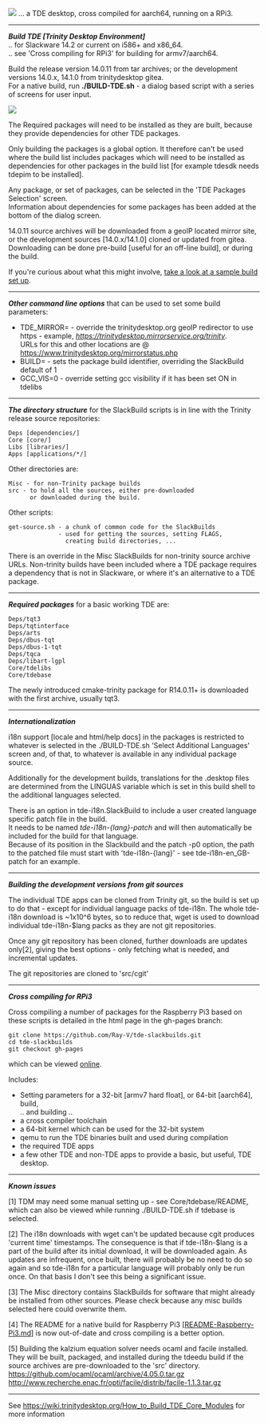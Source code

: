 [<img src="https://ray-v.github.io/TDE-aarch64-gui.png">](https://ray-v.github.io/TDE-aarch64-gui.png)
... a TDE desktop, cross compiled for aarch64, running on a RPi3.

---
***Build TDE [Trinity Desktop Environment]***  
.. for Slackware 14.2 or current on i586+ and x86_64.  
.. see 'Cross compiling for RPi3' for building for armv7/aarch64.

Build the release version 14.0.11 from tar archives; or the development versions 14.0.x, 14.1.0 from trinitydesktop gitea.  
For a native build, run **./BUILD-TDE.sh** - a dialog based script with a series of screens for user input.  

[<img src="https://ray-v.github.io/TDE-version.png">](https://ray-v.github.io/TDE-version.png)

The Required packages will need to be installed as they are built, because they provide dependencies for other TDE packages.

Only building the packages is a global option. It therefore can't be used where the build list includes packages which will need to be installed as dependencies for other packages in the build list [for example tdesdk needs tdepim to be installed].

Any package, or set of packages, can be selected in the 'TDE Packages Selection' screen.  
Information about dependencies for some packages has been added at the bottom of the dialog screen.

14.0.11 source archives will be downloaded from a geoIP located mirror site, or the development sources [14.0.x/14.1.0] cloned or updated from gitea.  
Downloading can be done pre-build [useful for an off-line build], or during the build.

If you're curious about what this might involve, [take a look at a sample build set up](https://ray-v.github.io/A_typical_TDE_SlackBuild.html).

---

***Other command line options*** that can be used to set some build parameters:
* TDE_MIRROR= - override the trinitydesktop.org geoIP redirector to use https - example, *https://trinitydesktop.mirrorservice.org/trinity*.  
URLs for this and other locations are @ https://www.trinitydesktop.org/mirrorstatus.php
* BUILD= - sets the package build identifier, overriding the SlackBuild default of 1
* GCC_VIS=0 - override setting gcc visibility if it has been set ON in tdelibs

---

***The directory structure*** for the SlackBuild scripts is in line with the Trinity release source repositories:  
```
Deps [dependencies/]
Core [core/]
Libs [libraries/]
Apps [applications/*/]
```
Other directories are:  
```
Misc - for non-Trinity package builds
src - to hold all the sources, either pre-downloaded
      or downloaded during the build.
```
Other scripts:  
```
get-source.sh - a chunk of common code for the SlackBuilds
              - used for getting the sources, setting FLAGS,
                creating build directories, ...
```
There is an override in the Misc SlackBuilds for non-trinity source archive URLs. Non-trinity builds have been included where a TDE package requires a dependency that is not in Slackware, or where it's an alternative to a TDE package.

---

***Required packages*** for a basic working TDE are:  
```
Deps/tqt3
Deps/tqtinterface
Deps/arts
Deps/dbus-tqt
Deps/dbus-1-tqt
Deps/tqca
Deps/libart-lgpl
Core/tdelibs
Core/tdebase
```
The newly introduced cmake-trinity package for R14.0.11+ is downloaded with the first archive, usually tqt3.

---

***Internationalization***

i18n support [locale and html/help docs] in the packages is restricted to whatever is selected in the ./BUILD-TDE.sh 'Select Additional Languages' screen and, of that, to whatever is available in any individual package source.

Additionally for the development builds, translations for the .desktop files are determined from the LINGUAS variable which is set in this build shell to the additional languages selected.

There is an option in tde-i18n.SlackBuild to include a user created language specific patch file in the build.  
It needs to be named *tde-i18n-{lang}-patch* and will then automatically be included for the build for that language.  
Because of its position in the Slackbuild and the patch -p0 option, the path to the patched file must start with 'tde-i18n-{lang}' - see tde-i18n-en_GB-patch for an example.

---

***Building the development versions from git sources***

The individual TDE apps can be cloned from Trinity git, so the build is set up to do that - except for individual language packs of tde-i18n. The whole tde-i18n download is ~1x10^6 bytes, so to reduce that, wget is used to download individual tde-i18n-$lang packs as they are not git repositories.

Once any git repository has been cloned, further downloads are updates only[2], giving the best options - only fetching what is needed, and incremental updates.

The git repositories are cloned to 'src/cgit'

---

***Cross compiling for RPi3***

Cross compiling a number of packages for the Raspberry Pi3 based on these scripts is detailed in the html page in the gh-pages branch:
```
git clone https://github.com/Ray-V/tde-slackbuilds.git  
cd tde-slackbuilds  
git checkout gh-pages
```

which can be viewed [online](https://ray-v.github.io/tde-slackbuilds/cross-compiling-TDE-for-the-RPi3.html).

Includes:
* Setting parameters for a 32-bit [armv7 hard float], or 64-bit [aarch64], build,  
   .. and building ..
*  a cross compiler toolchain
*  a 64-bit kernel which can be used for the 32-bit system
*  qemu to run the TDE binaries built and used during compilation
*  the required TDE apps
*  a few other TDE and non-TDE apps to provide a basic, but useful, TDE desktop.

---

***Known issues***

[1] TDM may need some manual setting up - see Core/tdebase/README, which can also be viewed while running ./BUILD-TDE.sh if tdebase is selected.

[2] The i18n downloads with wget can't be updated because cgit produces 'current time' timestamps. The consequence is that if tde-i18n-$lang is a part of the build after its initial download, it will be downloaded again. As updates are infrequent, once built, there will probably be no need to do so again and so tde-i18n for a particular language will probably only be run once. On that basis I don't see this being a significant issue.

[3] The Misc directory contains SlackBuilds for software that might already be installed from other sources. Please check because any misc builds selected here could overwrite them.

[4] The README for a native build for Raspberry Pi3 [[README-Raspberry-Pi3.md](./README-Raspberry-Pi3.md)] is now out-of-date and cross compiling is a better option.

[5] Building the kalzium equation solver needs ocaml and facile installed. They will be built, packaged, and installed during the tdeedu build if the source archives are pre-downloaded to the 'src' directory.  
https://github.com/ocaml/ocaml/archive/4.05.0.tar.gz  
http://www.recherche.enac.fr/opti/facile/distrib/facile-1.1.3.tar.gz

---

See https://wiki.trinitydesktop.org/How_to_Build_TDE_Core_Modules for more information

